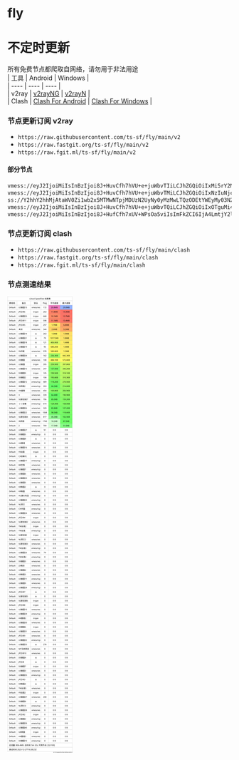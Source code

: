 # fly
# 不定时更新
所有免费节点都爬取自网络，请勿用于非法用途  
|  工具  | Android  | Windows  |  
|  ----  | ----   | ----  |  
| v2ray  | [v2rayNG](https://github.com/2dust/v2rayNG/releases) | [v2rayN](https://github.com/2dust/v2rayN/releases) |  
| Clash  | [Clash For Android](https://github.com/Kr328/ClashForAndroid/releases) | [Clash For Windows](https://github.com/Fndroid/clash_for_windows_pkg/releases) | 
  
### 节点更新订阅  v2ray
- `https://raw.githubusercontent.com/ts-sf/fly/main/v2`  
- `https://raw.fastgit.org/ts-sf/fly/main/v2`  
- `https://raw.fgit.ml/ts-sf/fly/main/v2`  
#### 部分节点  
``` 
vmess://eyJ2IjoiMiIsInBzIjoi8J+HuvCfh7hVU+e+juWbvTIiLCJhZGQiOiIxMi5rY2NpYzJwYS54eXoiLCJwb3J0IjoiNTAwMTIiLCJpZCI6IjVlNDE5MDAxLWFhZjAtNDk3NS1hOTMxLWZjN2ZjOTQ1OTcxOCIsImFpZCI6IjAiLCJzY3kiOiJhdXRvIiwibmV0IjoidGNwIiwidHlwZSI6Im5vbmUiLCJob3N0Ijoid3d3LjIyODY2OTQ3Lnh5eiIsInBhdGgiOiIvcGF0aC8xNjkxNDg5NTQyMzg1IiwidGxzIjoiIiwic25pIjoiIiwidGVzdF9uYW1lIjoiVVPnvo7lm70yIn0=
vmess://eyJ2IjoiMiIsInBzIjoi8J+HuvCfh7hVU+e+juWbvTMiLCJhZGQiOiIxNzIuNjcuMTk2LjEzOSIsInBvcnQiOiI4MCIsImlkIjoiNWY3NTFjNmUtNTBiMS00Nzk3LWJhOGUtNmZmZTMyNGEwYmNlIiwiYWlkIjoiMCIsInNjeSI6ImF1dG8iLCJuZXQiOiJ3cyIsInR5cGUiOiJub25lIiwiaG9zdCI6ImNhLmlsb3Zlc2NwLmNvbSIsInBhdGgiOiIvc2hpcmtlciIsInRscyI6IiIsInNuaSI6IiIsInRlc3RfbmFtZSI6IlVT576O5Zu9MyJ9
ss://Y2hhY2hhMjAtaWV0Zi1wb2x5MTMwNTpjMDUzN2UyNy0yMzMwLTQzODEtYWEyMy03N2QwYzkxZWVmNDE=@free.themars.top:32102#%F0%9F%87%AF%F0%9F%87%B5JP%E6%97%A5%E6%9C%AC
vmess://eyJ2IjoiMiIsInBzIjoi8J+HuvCfh7hVU+e+juWbvTQiLCJhZGQiOiIxOTguMi4yMDQuMTcwIiwicG9ydCI6IjQ0MyIsImlkIjoiNDE4MDQ4YWYtYTI5My00Yjk5LTliMGMtOThjYTM1ODBkZDI0IiwiYWlkIjoiNjQiLCJzY3kiOiJhdXRvIiwibmV0Ijoid3MiLCJ0eXBlIjoibm9uZSIsImhvc3QiOiJ3d3cuNDc3MjIzODAueHl6IiwicGF0aCI6Ii9wYXRoLzE2OTE2NjQxMzY4NTgiLCJ0bHMiOiJ0bHMiLCJzbmkiOiJ3d3cuNDc3MjIzODAueHl6IiwidGVzdF9uYW1lIjoiVVPnvo7lm700In0=
vmess://eyJ2IjoiMiIsInBzIjoi8J+HufCfh7xUV+WPsOa5viIsImFkZCI6IjA4LmtjY2ljMnBhLnh5eiIsInBvcnQiOiI1MDAwOCIsImlkIjoiNWU0MTkwMDEtYWFmMC00OTc1LWE5MzEtZmM3ZmM5NDU5NzE4IiwiYWlkIjoiMCIsInNjeSI6ImF1dG8iLCJuZXQiOiJ0Y3AiLCJ0eXBlIjoibm9uZSIsImhvc3QiOiIiLCJwYXRoIjoiLyIsInRscyI6IiIsInNuaSI6IiIsInRlc3RfbmFtZSI6IlRX5Y+w5rm+In0=
```
### 节点更新订阅  clash
- `https://raw.githubusercontent.com/ts-sf/fly/main/clash`  
- `https://raw.fastgit.org/ts-sf/fly/main/clash`  
- `https://raw.fgit.ml/ts-sf/fly/main/clash`  

### 节点测速结果
![image](traffic.png)
